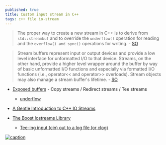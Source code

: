 ```yaml
---
published: true
title: Custom input stream in C++
tags: c++ file io-stream
---
```

> The proper way to create a new stream in C++ is to derive from `std::streambuf` and to override the `underflow()` operation for reading and the `overflow() and sync()` operations for writing. - [SO](https://stackoverflow.com/questions/14086417/how-to-write-custom-input-stream-in-c)

> Stream buffers represent input or output devices and provide a low level interface for unformatted I/O to that device. Streams, on the other hand, provide a higher level wrapper around the buffer by way of basic unformatted I/O functions and especially via formatted I/O functions (i.e., operator<< and operator>> overloads). Stream objects may also manage a stream buffer's lifetime. - [SO](https://stackoverflow.com/questions/8116541/what-exactly-is-streambuf-how-do-i-use-it/8117182#8117182)

- [Exposed buffers](http://wordaligned.org/articles/cpp-streambufs) - Copy streams / Redirect streams / Tee streams
	- [underflow](https://en.cppreference.com/w/cpp/io/basic_streambuf/underflow)

- [A Gentle Introduction to C++ IO Streams](https://www.cprogramming.com/tutorial/c++-iostreams.html)

- [The Boost Iostreams Library](https://www.boost.org/doc/libs/1_70_0/libs/iostreams/doc/index.html)
	- [Tee-ing input (cin) out to a log file (or clog)](https://stackoverflow.com/questions/998072/tee-ing-input-cin-out-to-a-log-file-or-clog)
    
[![caption](https://upload.cppreference.com/mwiki/images/7/75/std-streambuf.svg)](https://en.cppreference.com/w/cpp/io/basic_streambuf)
